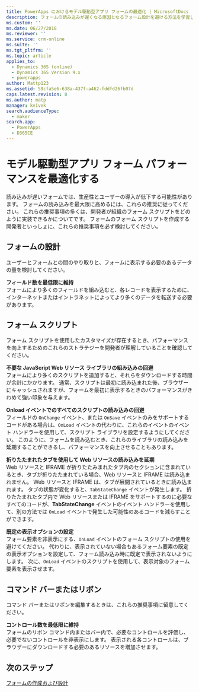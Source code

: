 ```yaml
---
title: PowerApps におけるモデル駆動型アプリ フォームの最適化 | MicrosoftDocs
description: フォームの読み込みが遅くなる原因となるフォーム設計を避ける方法を学習します
ms.custom: ''
ms.date: 06/27/2018
ms.reviewer: ''
ms.service: crm-online
ms.suite: ''
ms.tgt_pltfrm: ''
ms.topic: article
applies_to:
  - Dynamics 365 (online)
  - Dynamics 365 Version 9.x
  - powerapps
author: Mattp123
ms.assetid: 59cfa5e6-638a-437f-a462-fddfd26fb07d
caps.latest.revision: 8
ms.author: matp
manager: kvivek
search.audienceType:
  - maker
search.app:
  - PowerApps
  - D365CE
---
```

# <a name="optimize-model-driven-app-form-performance"></a>モデル駆動型アプリ フォーム パフォーマンスを最適化する

読み込みが遅いフォームでは、生産性とユーザーの導入が低下する可能性があります。 フォームの読み込みを最大限に高めるには、これらの推奨に従ってください。 これらの推奨事項の多くは、開発者が組織のフォーム スクリプトをどのように実装できるかについてです。 フォームのフォーム スクリプトを作成する開発者といっしょに、これらの推奨事項を必ず検討してください。  
  
<a name="BKMK_FormDesign"></a>   
## <a name="form-design"></a>フォームの設計  
 ユーザーとフォームとの間のやり取りと、フォームに表示する必要のあるデータの量を検討してください。  
  
 **フィールド数を最低限に維持**  
 フォームにより多くのフィールドを組み込むと、各レコードを表示するために、インターネットまたはイントラネットによってより多くのデータを転送する必要があります。  
  
<a name="BKMK_FormScripts"></a>   
## <a name="form-scripts"></a>フォーム スクリプト  
 フォーム スクリプトを使用したカスタマイズが存在するとき、パフォーマンスを向上するためのこれらのストラテジーを開発者が理解していることを確認してください。  
  
 **不要な JavaScript Web リソース ライブラリの組み込みの回避**  
 フォームにより多くのスクリプトを追加すると、それらをダウンロードする時間が余計にかかります。 通常、スクリプトは最初に読み込まれた後、ブラウザーにキャッシュされますが、フォームを最初に表示するときのパフォーマンスがきわめて強い印象を与えます。  
  
 **Onload イベントでのすべてのスクリプトの読み込みの回避**  
 フィールドの `OnChange` イベント、または `OnSave` イベントのみをサポートするコードがある場合は、`OnLoad` イベントの代わりに、これらのイベントのイベント ハンドラーを使用して、スクリプト ライブラリを設定するようにしてください。 このように、フォームを読み込むとき、これらのライブラリの読み込みを延期することができるし、パフォーマンスを向上させることもあります。  
  
 **折りたたまれたタブを使用して Web リソースの読み込みを延期**  
 Web リソースと IFRAME が折りたたみまれたタブ内のセクションに含まれているとき、タブが折りたたまれている場合、Web リソースと IFRAME は読み込まれません。 Web リソースと IFRAME は、タブが展開されているときに読み込まれます。 タブの状態が変化すると、`TabStateChange` イベントが発生します。 折りたたまれたタブ内で Web リソースまたは IFRAME をサポートするのに必要なすべてのコードが、**TabStateChange** イベントのイベント ハンドラーを使用して、別の方法では `OnLoad` イベントで発生した可能性のあるコードを減らすことができます。  
  
 **既定の表示オプションの設定**  
 フォーム要素を非表示にする、`OnLoad` イベントのフォーム スクリプトの使用を避けてください。 代わりに、表示されていない場合もあるフォーム要素の既定の表示オプションを設定して、フォーム読み込み時に既定で表示されないようにします。 次に、`OnLoad` イベントのスクリプトを使用して、表示対象のフォーム要素を表示させます。  
  
<a name="BKMK_CommandBar"></a>   
## <a name="command-bar-or-ribbon"></a>コマンド バーまたはリボン  
 コマンド バーまたはリボンを編集するときは、これらの推奨事項に留意してください。  
  
 **コントロール数を最低限に維持**  
 フォームのリボン コマンド内またはバー内で、必要なコントロールを評価し、必要でないコントロールを非表示にします。 表示される各コントロールは、ブラウザーにダウンロードする必要のあるリソースを増加させます。  
  
## <a name="next-steps"></a>次のステップ  
 [フォームの作成および設計](create-design-forms.md)    
    
 
